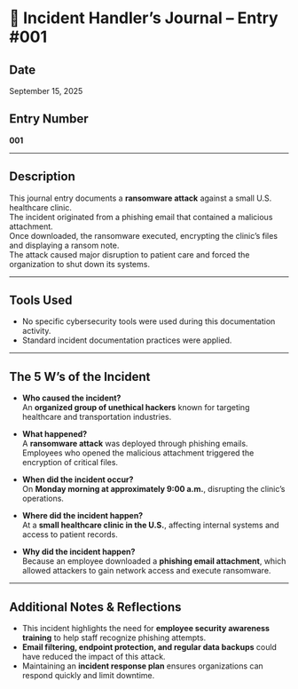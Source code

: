 # 📝 Incident Handler’s Journal – Entry #001

## Date  
September 15, 2025  

## Entry Number  
**001** 

---

## Description  
This journal entry documents a **ransomware attack** against a small U.S. healthcare clinic.  
The incident originated from a phishing email that contained a malicious attachment.  
Once downloaded, the ransomware executed, encrypting the clinic’s files and displaying a ransom note.  
The attack caused major disruption to patient care and forced the organization to shut down its systems.  

---

## Tools Used 
- No specific cybersecurity tools were used during this documentation activity.  
- Standard incident documentation practices were applied.  

---

## The 5 W’s of the Incident  

- **Who caused the incident?**  
An **organized group of unethical hackers** known for targeting healthcare and transportation industries.  

- **What happened?**  
A **ransomware attack** was deployed through phishing emails. Employees who opened the malicious attachment triggered the encryption of critical files.  

- **When did the incident occur?**  
On **Monday morning at approximately 9:00 a.m.**, disrupting the clinic’s operations.  

- **Where did the incident happen?**  
At a **small healthcare clinic in the U.S.**, affecting internal systems and access to patient records.  

- **Why did the incident happen?**  
Because an employee downloaded a **phishing email attachment**, which allowed attackers to gain network access and execute ransomware.  

---

## Additional Notes & Reflections  
- This incident highlights the need for **employee security awareness training** to help staff recognize phishing attempts.  
- **Email filtering, endpoint protection, and regular data backups** could have reduced the impact of this attack.  
- Maintaining an **incident response plan** ensures organizations can respond quickly and limit downtime.  

